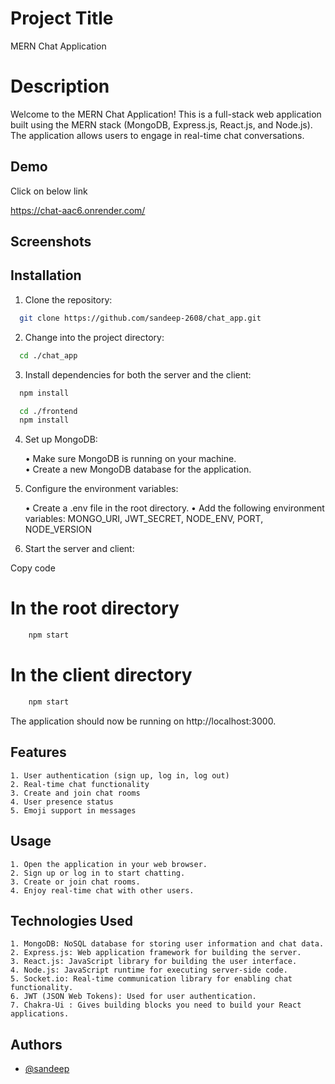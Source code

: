 
# Project Title

MERN Chat Application

# Description

Welcome to the MERN Chat Application! This is a full-stack web application built using the MERN stack (MongoDB, Express.js, React.js, and Node.js). The application allows users to engage in real-time chat conversations.

## Demo

Click on below link

https://chat-aac6.onrender.com/

## Screenshots



## Installation

1. Clone the repository:

```bash
  git clone https://github.com/sandeep-2608/chat_app.git
```
2. Change into the project directory:

```bash
  cd ./chat_app
```
3. Install dependencies for both the server and the client:

```bash
  npm install
```

```bash
  cd ./frontend
  npm install
```
4. Set up MongoDB:
    
    • Make sure MongoDB is running on your machine.    
    • Create a new MongoDB database for the application.

5. Configure the environment variables:

    • Create a .env file in the root directory.
    • Add the following environment variables: MONGO_URI, JWT_SECRET, NODE_ENV, PORT, NODE_VERSION

6. Start the server and client:

Copy code
# In the root directory
```bash
    npm start
```
# In the client directory
``` bash
    npm start
```
The application should now be running on http://localhost:3000.

## Features

    1. User authentication (sign up, log in, log out)
    2. Real-time chat functionality
    3. Create and join chat rooms
    4. User presence status
    5. Emoji support in messages


## Usage

    1. Open the application in your web browser.
    2. Sign up or log in to start chatting.
    3. Create or join chat rooms.
    4. Enjoy real-time chat with other users.

## Technologies Used

    1. MongoDB: NoSQL database for storing user information and chat data.
    2. Express.js: Web application framework for building the server.
    3. React.js: JavaScript library for building the user interface.
    4. Node.js: JavaScript runtime for executing server-side code.
    5. Socket.io: Real-time communication library for enabling chat functionality.
    6. JWT (JSON Web Tokens): Used for user authentication.
    7. Chakra-Ui : Gives building blocks you need to build your React applications.
## Authors

- [@sandeep](https://github.com/sandeep-2608)

